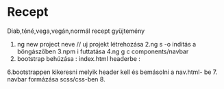 # Recept
Diab,téné,vega,vegán,normál recept gyüjtemény


1. ng new project neve // uj projekt létrehozása
2.ng s -o inditás a böngászőben
3.npm i futtatása
4.ng g c components/navbar 
5. bootstrap behúzása : 
index.html headerbe : 
<link href="https://cdn.jsdelivr.net/npm/bootstrap@5.0.0-beta2/dist/css/bootstrap.min.css" rel="stylesheet" integrity="sha384-BmbxuPwQa2lc/FVzBcNJ7UAyJxM6wuqIj61tLrc4wSX0szH/Ev+nYRRuWlolflfl" crossorigin="anonymous">
<script src="https://cdn.jsdelivr.net/npm/bootstrap@5.0.0-beta2/dist/js/bootstrap.bundle.min.js" integrity="sha384-b5kHyXgcpbZJO/tY9Ul7kGkf1S0CWuKcCD38l8YkeH8z8QjE0GmW1gYU5S9FOnJ0" crossorigin="anonymous"></script>
6.bootstrappen kikeresni melyik header kell és bemásolni a nav.html- be
7. navbar formázása scss/css-ben
8. 
